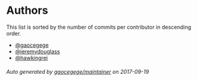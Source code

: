 # Authors

This list is sorted by the number of commits per contributor in descending
order.

-   [@gaocegege](https://github.com/gaocegege)
-   [@jeremydouglass](https://github.com/jeremydouglass)
-   [@hawkingrei](https://github.com/hawkingrei)

###### Auto generated by [gaocegege/maintainer](https://github.com/gaocegege/maintainer) on 2017-09-19
